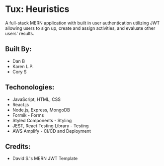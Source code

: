 # Tux: Heuristics

A full-stack MERN application with built in user authentication utilizing JWT allowing users to sign up, create and assign activities, and evaluate other users' results.

## Built By: ##

- Dan B
- Karen L.P.
- Cory S

## Techonologies: ##

- JavaScript, HTML, CSS
- React.js
- Node.js, Express, MongoDB
- Formik - Forms
- Styled Components - Styling
- JEST, React Testing Library - Testing
- AWS Amplify - CI/CD and Deployment

## Credits: ##
- David S.'s MERN JWT Template
